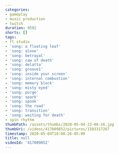 ```yaml
---
categories:
- gameplay
- music production
- twitch
duration: 9592
shorts: []
tags:
- fl studio
- 'song: a floating leaf'
- 'song: alone'
- 'song: betrayal'
- 'song: caw of death'
- 'song: delatta'
- 'song: groove1'
- 'song: inside your screen'
- 'song: internal combustion'
- 'song: memory block'
- 'song: misty eyed'
- 'song: purge'
- 'song: spark'
- 'song: spook'
- 'song: the road'
- 'song: transition'
- 'song: waiting for death'
- spin rhythm
thumbPath: /assets/thumbs/2020-05-04-23-08-26.jpg
thumbUri: /videos/417009852/pictures/1583317267
timestamp: 2020-05-04T18:08:26-05:00
title: null
videoId: '417009852'
---
```

